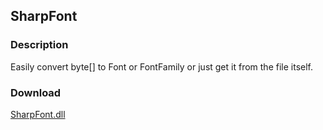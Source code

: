 ## SharpFont
### Description
Easily convert byte[] to Font or FontFamily or just get it from the file itself.

### Download
[SharpFont.dll](https://github.com/Lexz-08/SharpFont/releases/download/sharpfont/SharpFont.dll)
